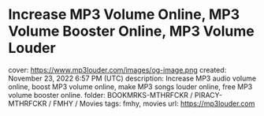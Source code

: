 # Increase MP3 Volume Online, MP3 Volume Booster Online, MP3 Volume Louder

cover: https://www.mp3louder.com/images/og-image.png
created: November 23, 2022 6:57 PM (UTC)
description: Increase MP3 audio volume online, boost MP3 volume online, make MP3 songs louder online, free MP3 volume booster online.
folder: BOOKMRKS-MTHRFCKR / PIRACY-MTHRFCKR / FMHY / Movies
tags: fmhy, movies
url: https://mp3louder.com